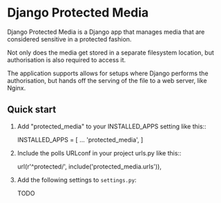 Django Protected Media
======================

Django Protected Media is a Django app that manages media that are considered
sensitive in a protected fashion.

Not only does the media get stored in a separate filesystem location, but authorisation
is also required to access it.

The application supports allows for setups where Django performs the authorisation, but
hands off the serving of the file to a web server, like Nginx.

Quick start
-----------

1. Add "protected_media" to your INSTALLED_APPS setting like this::

    INSTALLED_APPS = [
        ...
        'protected_media',
    ]

2. Include the polls URLconf in your project urls.py like this::

    url(r'^protected/', include('protected_media.urls')),

3. Add the following settings to `settings.py`:

    TODO


